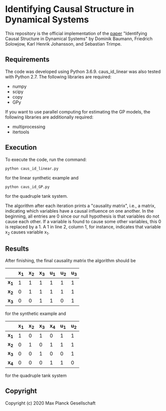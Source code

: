 # Identifying Causal Structure in Dynamical Systems

This repository is the official implementation of the [paper](https://arxiv.org/abs/2006.03906) "Identifying Causal Structure in Dynamical Systems" by Dominik Baumann, Friedrich Solowjow, Karl Henrik Johansson, and Sebastian Trimpe. 

## Requirements

The code was developed using Python 3.6.9. caus_id_linear was also tested with Python 2.7. The following libraries are required:

* numpy
* scipy
* copy
* GPy

If you want to use parallel computing for estimating the GP models, the following libraries are additionally required:

* multiprocessing
* itertools

## Execution

To execute the code, run the command:

```
python caus_id_linear.py
```
for the linear synthetic example and

```
python caus_id_GP.py

```

for the quadruple tank system.

The algorithm after each iteration prints a "causality matrix", i.e., a matrix, indicating which variables have a causal influence on one another. In the beginning, all entries are 0 since our null hypothesis is that variables do not cause each other. If a variable is found to cause some other variables, this 0 is replaced by a 1. A 1 in line 2, column 1, for instance, indicates that variable x<sub>2</sub> causes variable x<sub>1</sub>.

## Results

After finishing, the final causality matrix the algorithm should be

| | x<sub>1</sub> | x<sub>2</sub> | x<sub>3</sub> | u<sub>1</sub> | u<sub>2</sub> | u<sub>3</sub>|
| --- | --- | --- | --- | --- | --- | --- |
| **x<sub>1</sub>** | 1 | 1 | 1 | 1 | 1 | 1|
| **x<sub>2</sub>** | 0 | 1 | 1 | 1 | 1 | 1|
| **x<sub>3</sub>** | 0 | 0 | 1 | 1 | 0 | 1|

for the synthetic example and 

| | x<sub>1</sub> | x<sub>2</sub> | x<sub>3</sub> | x<sub>4</sub> | u<sub>1</sub> | u<sub>2</sub>|
| --- | --- | --- | --- | --- | --- | --- |
| **x<sub>1</sub>** | 1 | 0 | 1 | 0 | 1 | 1|
| **x<sub>2</sub>** | 0 | 1 | 0 | 1 | 1 | 1|
| **x<sub>3</sub>** | 0 | 0 | 1 | 0 | 0 | 1|
| **x<sub>4</sub>** | 0 | 0 | 0 | 1 | 1 | 0|

for the quadruple tank system

## Copyright

Copyright (c) 2020 Max Planck Gesellschaft
